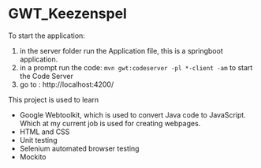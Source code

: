 # GWT_Keezenspel


To start the application:
1) in the server folder run the Application file, this is a springboot application.
2) in a prompt run the code: ```mvn gwt:codeserver -pl *-client -am``` to start the Code Server
3) go to : http://localhost:4200/


This project is used to learn 
- Google Webtoolkit, which is used to convert Java code to JavaScript. Which at my current job is used for creating webpages.
- HTML and CSS
- Unit testing
- Selenium automated browser testing
- Mockito
